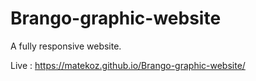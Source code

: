 # Brango-graphic-website
A fully responsive website.

Live :  https://matekoz.github.io/Brango-graphic-website/
